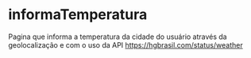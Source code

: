 # informaTemperatura
Pagina que informa a temperatura da cidade do usuário através da geolocalização e com o uso da API https://hgbrasil.com/status/weather
